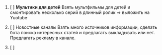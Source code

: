 1. [ ] **Мультики для детей**
Взять мультфильмы для детей и смонтировать несколько серий в длинный ролик => выложить на Yuotube 

2. [ ] Новостные каналы
Взять много источников информации, сделать бота поиска интересных статей и предлагать выкладывать или нет. Предлагать рекламу в канале.

3. [ ] 